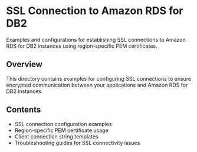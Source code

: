 # SSL Connection to Amazon RDS for DB2

Examples and configurations for establishing SSL connections to Amazon RDS for DB2 instances using region-specific PEM certificates.

## Overview

This directory contains examples for configuring SSL connections to ensure encrypted communication between your applications and Amazon RDS for DB2 instances.

## Contents

- SSL connection configuration examples
- Region-specific PEM certificate usage
- Client connection string templates
- Troubleshooting guides for SSL connectivity issues